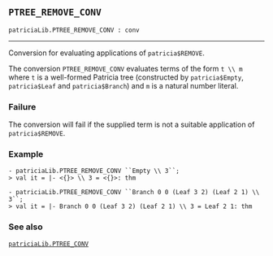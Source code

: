 ## `PTREE_REMOVE_CONV`

``` hol4
patriciaLib.PTREE_REMOVE_CONV : conv
```

------------------------------------------------------------------------

Conversion for evaluating applications of `patricia$REMOVE`.

The conversion `PTREE_REMOVE_CONV` evaluates terms of the form `t \\ m`
where `t` is a well-formed Patricia tree (constructed by
`patricia$Empty`, `patricia$Leaf` and `patricia$Branch`) and `m` is a
natural number literal.

### Failure

The conversion will fail if the supplied term is not a suitable
application of `patricia$REMOVE`.

### Example

``` hol4
- patriciaLib.PTREE_REMOVE_CONV ``Empty \\ 3``;
> val it = |- <{}> \\ 3 = <{}>: thm

- patriciaLib.PTREE_REMOVE_CONV ``Branch 0 0 (Leaf 3 2) (Leaf 2 1) \\ 3``;
> val it = |- Branch 0 0 (Leaf 3 2) (Leaf 2 1) \\ 3 = Leaf 2 1: thm
```

### See also

[`patriciaLib.PTREE_CONV`](#patriciaLib.PTREE_CONV)

